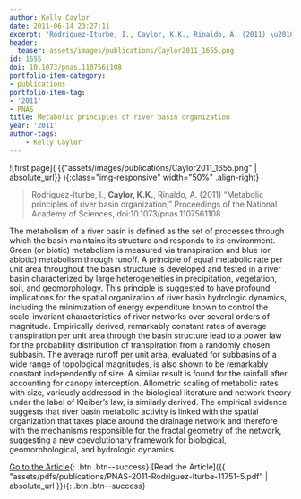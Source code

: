 ```yaml
---
author: Kelly Caylor
date: 2011-06-14 23:27:11
excerpt: "Rodriguez-Iturbe, I., Caylor, K.K., Rinaldo, A. (2011) \u201CMetabolic principles of river basin organization,\u201D Proceedings of the National Academy of Sciences, doi:10.1073/ pnas.1107561108."
header:
  teaser: assets/images/publications/Caylor2011_1655.png
id: 1655
doi: 10.1073/pnas.1107561108
portfolio-item-category:
- publications
portfolio-item-tag:
- '2011'
- PNAS
title: Metabolic principles of river basin organization
year: '2011'
author-tags:
    - Kelly Caylor
---
```


![first page]( {{"assets/images/publications/Caylor2011_1655.png" | absolute_url}} ){:class="img-responsive" width="50%" .align-right}

> Rodriguez-Iturbe, I., **Caylor, K.K.**, Rinaldo, A. (2011) “Metabolic principles of river basin organization,” Proceedings of the National Academy of Sciences, doi:10.1073/pnas.1107561108.


The metabolism of a river basin is defined as the set of processes through which the basin maintains its structure and responds to its environment. Green (or biotic) metabolism is measured via transpiration and blue (or abiotic) metabolism through runoff. A principle of equal metabolic rate per unit area throughout the basin structure is developed and tested in a river basin characterized by large heterogeneities in precipitation, vegetation, soil, and geomorphology. This principle is suggested to have profound implications for the spatial organization of river basin hydrologic dynamics, including the minimization of energy expenditure known to control the scale-invariant characteristics of river networks over several orders of magnitude. Empirically derived, remarkably constant rates of average transpiration per unit area through the basin structure lead to a power law for the probability distribution of transpiration from a randomly chosen subbasin. The average runoff per unit area, evaluated for subbasins of a wide range of topological magnitudes, is also shown to be remarkably constant independently of size. A similar result is found for the rainfall after accounting for canopy interception. Allometric scaling of metabolic rates with size, variously addressed in the biological literature and network theory under the label of Kleiber’s law, is similarly derived. The empirical evidence suggests that river basin metabolic activity is linked with the spatial organization that takes place around the drainage network and therefore with the mechanisms responsible for the fractal geometry of the network, suggesting a new coevolutionary framework for biological, geomorphological, and hydrologic dynamics.


[Go to the Article](http://dx.doi.org/10.1073/pnas.1107561108){: .btn .btn--success} [Read the Article]({{ "assets/pdfs/publications/PNAS-2011-Rodriguez-Iturbe-11751-5.pdf" | absolute_url }}){: .btn .btn--success}